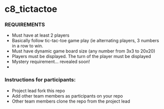 # c8_tictactoe

### REQUIREMENTS
- Must have at least 2 players
- Basically follow tic-tac-toe game play (ie alternating players, 3 numbers in a row to win.
- Must have dynamic game board size (any number from 3x3 to 20x20)
- Players must be displayed.  The turn of the player must be displayed
- Mystery requirement... revealed soon!
- 

### Instructions for participants:
- Project lead fork this repo
- Add other team members as participants on your repo
- Other team members clone the repo from the project lead
